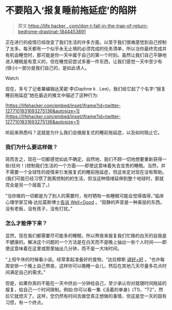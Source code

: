 # 不要陷入‘报复睡前拖延症’的陷阱

> 原文:[https://life hacker . com/don-t-fall-in-the-trap-of-return-bedrome-drastinat-1844453891](https://lifehacker.com/dont-fall-into-the-trap-of-revenge-bedtime-procrastinat-1844453891)

正在进行的疫情已经改变了我们生活的许多方面，以至于我们很难感觉到自己控制了太多。每天都有一个似乎永无止境的必须完成的任务清单，所以当你最终完成并有机会睡觉时，那可能是你一天中属于自己的第一个时刻。虽然让我们自己平静地进入睡眠是有意义的，但在睡觉前尝试多塞一件东西，让我们感觉一天中至少有(很小)一部分是我们自己的，是如此诱人。

Watch

现在，多亏了记者兼编辑达芙妮·李(Daphne k . Lee)，我们给它起了个名字:“报复睡前拖延症”她在最近的推文中描述了这种行为:

 [https://lifehacker.com/embed/inset/iframe?id=twitter-1277101831693275136&autosize=1](https://lifehacker.com/embed/inset/iframe?id=twitter-1277101831693275136&autosize=1) 

听起来熟悉吗？这就是为什么我们会搞报复式的睡前拖延症，以及如何阻止它。

### 我们为什么要这样做？

简而言之，现在一切都感觉如此不确定，自然地，我们不顾一切地想要重新获得一些(任何！)控制我们生活的一个方面——即使这意味着失去宝贵的睡眠。当然，并不需要一个全球性的疫情来引发报复式的睡前拖延症，但这肯定对现在没有帮助。(我们可能已经习惯了脱离控制的的生活，但当这种情绪延伸到整个地球时，那就完全是另一个层面了。)

“当你做的一切都是为了别人的需要时，有时牺牲一些睡眠可能会觉得值得，”临床心理学家艾梅·达拉莫斯博士[告诉 Well+Good](https://www.wellandgood.com/revenge-bedtime-procrastination/) 。“寂静的声音是一种美丽的东西。没有老板，没有孩子，没有打扰。”

### 怎么才能停下来？

显然，现在我们都需要尽可能多的睡眠，所以熬夜来报复我们忙碌的白天的自我是不健康的。解决这个问题的一个方法是在白天而不是晚上抽出一些个人时间——即使这意味着在这里或那里抽出几分钟，而不是一大块时间。

“上班午休的时候看小说。经常拿起准备好的食物，“达拉穆斯 [讲好+好](https://www.wellandgood.com/revenge-bedtime-procrastination/) 。“也许每周安排一个晚上自己熬夜，这样你可以晚睡一会儿，然后在其他几天尽量多花点时间满足自己的需求。”

但是，如果你真的不能在一天中挤出一分钟给自己，至少承认你对就寝时间拖延的报复，给自己一个时间限制。例如:你可以看一集《活着的单身》(T1)、“T2”，然后它就熄灭了。这样，您仍然有时间去做您真正想做的事情，但这是您一天的固有习惯，有一个终点。